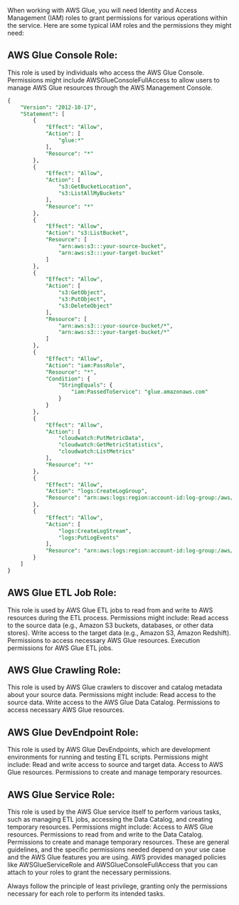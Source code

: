When working with AWS Glue, you will need Identity and Access Management (IAM) roles to grant permissions for various operations within the service. Here are some typical IAM roles and the permissions they might need:

## AWS Glue Console Role:

This role is used by individuals who access the AWS Glue Console.
Permissions might include AWSGlueConsoleFullAccess to allow users to manage AWS Glue resources through the AWS Management Console.
```sql
{
    "Version": "2012-10-17",
    "Statement": [
        {
            "Effect": "Allow",
            "Action": [
                "glue:*"
            ],
            "Resource": "*"
        },
        {
            "Effect": "Allow",
            "Action": [
                "s3:GetBucketLocation",
                "s3:ListAllMyBuckets"
            ],
            "Resource": "*"
        },
        {
            "Effect": "Allow",
            "Action": "s3:ListBucket",
            "Resource": [
                "arn:aws:s3:::your-source-bucket",
                "arn:aws:s3:::your-target-bucket"
            ]
        },
        {
            "Effect": "Allow",
            "Action": [
                "s3:GetObject",
                "s3:PutObject",
                "s3:DeleteObject"
            ],
            "Resource": [
                "arn:aws:s3:::your-source-bucket/*",
                "arn:aws:s3:::your-target-bucket/*"
            ]
        },
        {
            "Effect": "Allow",
            "Action": "iam:PassRole",
            "Resource": "*",
            "Condition": {
                "StringEquals": {
                    "iam:PassedToService": "glue.amazonaws.com"
                }
            }
        },
        {
            "Effect": "Allow",
            "Action": [
                "cloudwatch:PutMetricData",
                "cloudwatch:GetMetricStatistics",
                "cloudwatch:ListMetrics"
            ],
            "Resource": "*"
        },
        {
            "Effect": "Allow",
            "Action": "logs:CreateLogGroup",
            "Resource": "arn:aws:logs:region:account-id:log-group:/aws/glue/*"
        },
        {
            "Effect": "Allow",
            "Action": [
                "logs:CreateLogStream",
                "logs:PutLogEvents"
            ],
            "Resource": "arn:aws:logs:region:account-id:log-group:/aws/glue/*:log-stream:*"
        }
    ]
}
```


## AWS Glue ETL Job Role:

This role is used by AWS Glue ETL jobs to read from and write to AWS resources during the ETL process.
Permissions might include:
Read access to the source data (e.g., Amazon S3 buckets, databases, or other data stores).
Write access to the target data (e.g., Amazon S3, Amazon Redshift).
Permissions to access necessary AWS Glue resources.
Execution permissions for AWS Glue ETL jobs.

## AWS Glue Crawling Role:

This role is used by AWS Glue crawlers to discover and catalog metadata about your source data.
Permissions might include:
Read access to the source data.
Write access to the AWS Glue Data Catalog.
Permissions to access necessary AWS Glue resources.

## AWS Glue DevEndpoint Role:

This role is used by AWS Glue DevEndpoints, which are development environments for running and testing ETL scripts.
Permissions might include:
Read and write access to source and target data.
Access to AWS Glue resources.
Permissions to create and manage temporary resources.

## AWS Glue Service Role:

This role is used by the AWS Glue service itself to perform various tasks, such as managing ETL jobs, accessing the Data Catalog, and creating temporary resources.
Permissions might include:
Access to AWS Glue resources.
Permissions to read from and write to the Data Catalog.
Permissions to create and manage temporary resources.
These are general guidelines, and the specific permissions needed depend on your use case and the AWS Glue features you are using. AWS provides managed policies like AWSGlueServiceRole and AWSGlueConsoleFullAccess that you can attach to your roles to grant the necessary permissions.

Always follow the principle of least privilege, granting only the permissions necessary for each role to perform its intended tasks.
